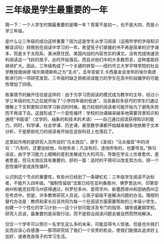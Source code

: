 # 三年级是学生最重要的一年

猜一下：一个人学生时期最重要的是哪一年？答案不是初一，也不是大四，而是小学三年级。

是什么让三年级的成功这样重要？因为这是学生从学习阅读（运用所学的字母知识解读词句）转换到在阅读中学习的一年。希望孩子们掌握的书不再是简单的识字课本，而是关于太阳系、美洲原住民、美国内战的内容充实的课文。没有完成快速流利阅读这一飞跃的孩子，此时开始落后，而且对他们中的大多数而言，这种差距将继续扩大。因此，三年级构成了一个关键的转型——纽约市立大学亨特学院的社会学教授唐纳德·埃尔南德斯称之为“支点”。去年安妮·E.卡西基金会发布的埃尔南德斯进行的一项研究发现，三年级时缺乏熟练阅读能力的学生在高中阶段辍学的可能性增加了四倍。

故事情节的展开往往是这样的：由于为学习而阅读的模式成为教学的主导，经过小学三年级的吃力之后就开始了“小学四年级的低迷”。当具备较多技巧的学生们通过理解上下文积累知识和学习新词的时候，能力较弱的阅读者可能开始为了避免失败而不再读下去。这就形成了一个恶性循环：学校的功课越来越多地需要背景知识和通晓“书面语”（文学的、抽象的和技术的术语）——自己通过阅读获得知识的能力。同时，科学课、社会学课、历史课，甚至数学课都开始越来越多地依赖于文本分析，于是那些吃力的阅读者开始在这些科目上也落后了。

这里起作用的是研究人员所说的“马太效应”，源于《圣经》“马太福音”中的诗句：“凡有的，还要加给他，叫他有余；凡没有的，连他所有的，也要夺去。”换句话说，由于学习能力上细微的差别发展成为大的鸿沟，导致在学业上优者愈优，差者愈差。但马太效应具有重要的、好的一面：适时的干预可以改变其方向，把一个恶性循环变成良性循环。

认识到这个节点的重要性，有些州已经划了一条硬杠杠：三年级学生阅读不达标者，不能升入四年级。“强制性留级”法案已经在亚利桑那州、佛罗里达州、印第安纳州和俄克拉荷马州获得通过，科罗拉多州、爱荷华州、新墨西哥州和田纳西州正在考虑中。但是，许多教育研究人员说，让孩子留级不是解决问题的办法。理想的替代办法是：教师和家长应该共同为每一个在阅读方面需要帮助的三年级小学生，创建一个个性化的学习计划——这个计划可能涉及专门的指导、辅导或暑期学校。研究人员说，最重要的是采取行动，而不是假设阅读问题会被自然而然地解决。

仅仅一个学年可以预示一名学生这么多的未来，可能显得令人惊骇。但是也许我们反而应该心存感激——那项研究给了我们一个宝贵的机会，使我们能借此追求好上加好，或者改良孩子的学习生活。